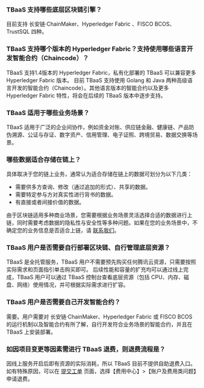 [](id:Faq_01)
### TBaaS 支持哪些底层区块链引擎？
目前支持 长安链·ChainMaker、Hyperledger Fabric 、FISCO BCOS、TrustSQL 四种。

[](id:Faq_02)
### TBaaS 支持哪个版本的 Hyperledger Fabric？支持使用哪些语言开发智能合约（Chaincode）？

TBaaS 支持1.4版本的 Hyperledger Fabric，私有化部署的 TBaaS 可以兼容更多 Hyperledger Fabric 版本。
目前 TBaaS 支持使用 Golang 和 Java 两种高级语言开发的智能合约（Chaincode）。其他语言版本的智能合约以及更多 Hyperledger Fabric 特性，将会在后续的 TBaaS 版本中逐步支持。


[](id:Faq_04)
### TBaaS 适用于哪些业务场景？
TBaaS 适用于广泛的企业间协作，例如资金对账、供应链金融、健康链、产品防伪溯源、公证与存证、数字资产、信用管理、电子证照、跨境贸易、数据交换等场景。

[](id:Faq_05)
### 哪些数据适合存储在链上？

具体取决于您的链上业务，通常认为适合存储在链上的数据可划分为以下几类：
- 需要供多方查询、修改（通过追加的形式）、共享的数据。
- 需要特定参与方对真实性进行背书的数据。
- 有直接或者间接价值的数据。

由于区块链适用多种商业场景，您需要根据业务场景灵活选择合适的数据进行上链，同时需要考虑数据的隐私性与安全性等多种问题。如果在您的业务场景中，不确定您的业务信息是否适合上链，请 [联系我们](https://cloud.tencent.com/about/connect)。

[](id:Faq_06)
### TBaaS 用户是否需要自行部署区块链、自行管理底层资源？

TBaaS 是全托管服务，TBaaS 用户不需要预先购买任何腾讯云资源，只需要按照实际需求和页面指引单击购买即可。
后续性能和容量的扩充均可以通过线上完成，TBaaS 用户可以通过 TBaaS 控制台查看底层资源（包括 CPU、内存、磁盘、网络）使用情况，并可根据实际需求进行扩容。

[](id:Faq_08)
### TBaaS 用户是否需要自己开发智能合约？

需要。用户需要对 长安链·ChainMaker、Hyperledger Fabric 或 FISCO BCOS 的运行机制以及智能合约有所了解，自行开发符合业务场景的智能合约，并且在 TBaaS 上安装部署。


[](id:Faq_09)
### 如因项目变更等因素需进行 TBaaS 退费，则退费流程是？
因线上服务开启后即有资源的实际消耗，所以 TBaaS 目前不提供自助退费入口。如有特殊原因，可以在 [提交工单](https://console.cloud.tencent.com/workorder/category) 页面，选择【费用中心】>【账户及费用类问题】申请退费。

